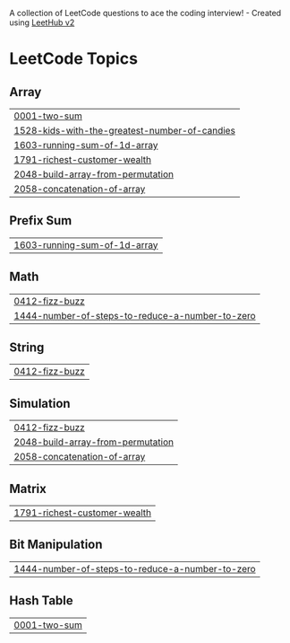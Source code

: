 A collection of LeetCode questions to ace the coding interview! - Created using [LeetHub v2](https://github.com/arunbhardwaj/LeetHub-2.0)
<!---LeetCode Topics Start-->
# LeetCode Topics
## Array
|  |
| ------- |
| [0001-two-sum](https://github.com/jordan-najia/LeetCode-Solutions/tree/master/0001-two-sum) |
| [1528-kids-with-the-greatest-number-of-candies](https://github.com/jordan-najia/LeetCode-Solutions/tree/master/1528-kids-with-the-greatest-number-of-candies) |
| [1603-running-sum-of-1d-array](https://github.com/jordan-najia/LeetCode-Solutions/tree/master/1603-running-sum-of-1d-array) |
| [1791-richest-customer-wealth](https://github.com/jordan-najia/LeetCode-Solutions/tree/master/1791-richest-customer-wealth) |
| [2048-build-array-from-permutation](https://github.com/jordan-najia/LeetCode-Solutions/tree/master/2048-build-array-from-permutation) |
| [2058-concatenation-of-array](https://github.com/jordan-najia/LeetCode-Solutions/tree/master/2058-concatenation-of-array) |
## Prefix Sum
|  |
| ------- |
| [1603-running-sum-of-1d-array](https://github.com/jordan-najia/LeetCode-Solutions/tree/master/1603-running-sum-of-1d-array) |
## Math
|  |
| ------- |
| [0412-fizz-buzz](https://github.com/jordan-najia/LeetCode-Solutions/tree/master/0412-fizz-buzz) |
| [1444-number-of-steps-to-reduce-a-number-to-zero](https://github.com/jordan-najia/LeetCode-Solutions/tree/master/1444-number-of-steps-to-reduce-a-number-to-zero) |
## String
|  |
| ------- |
| [0412-fizz-buzz](https://github.com/jordan-najia/LeetCode-Solutions/tree/master/0412-fizz-buzz) |
## Simulation
|  |
| ------- |
| [0412-fizz-buzz](https://github.com/jordan-najia/LeetCode-Solutions/tree/master/0412-fizz-buzz) |
| [2048-build-array-from-permutation](https://github.com/jordan-najia/LeetCode-Solutions/tree/master/2048-build-array-from-permutation) |
| [2058-concatenation-of-array](https://github.com/jordan-najia/LeetCode-Solutions/tree/master/2058-concatenation-of-array) |
## Matrix
|  |
| ------- |
| [1791-richest-customer-wealth](https://github.com/jordan-najia/LeetCode-Solutions/tree/master/1791-richest-customer-wealth) |
## Bit Manipulation
|  |
| ------- |
| [1444-number-of-steps-to-reduce-a-number-to-zero](https://github.com/jordan-najia/LeetCode-Solutions/tree/master/1444-number-of-steps-to-reduce-a-number-to-zero) |
## Hash Table
|  |
| ------- |
| [0001-two-sum](https://github.com/jordan-najia/LeetCode-Solutions/tree/master/0001-two-sum) |
<!---LeetCode Topics End-->